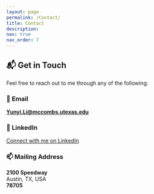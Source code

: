 ```yaml
---
layout: page
permalink: /Contact/
title: Contact
description: 
nav: true
nav_order: 7
---
```


## 📬 Get in Touch

Feel free to reach out to me through any of the following:

### 📧 Email  
**Yunyi.Li@mccombs.utexas.edu**

### 💼 LinkedIn  
[Connect with me on LinkedIn](https://www.linkedin.com/in/yunyi-li/)

### 📫 Mailing Address  
**2100 Speedway**  
Austin, TX, USA  
**78705**
